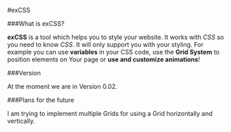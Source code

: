#exCSS

###What is exCSS?

**exCSS** is a tool which helps you to style your website. It works with *CSS* so you need to know *CSS*. It will only support you with your styling. For example you can use **variables** in your CSS code, use the **Grid System** to position elements on Your page or **use and customize animations**!

###Version

At the moment we are in Version 0.02.

###Plans for the future

I am trying to implement multiple Grids for using a Grid horizontally and vertically.